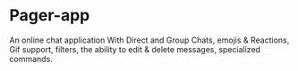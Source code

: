 # Pager-app
An online chat application With Direct and Group Chats, emojis &amp; Reactions, Gif support, filters, the ability to edit &amp; delete messages, specialized commands.


